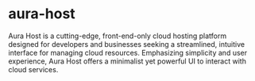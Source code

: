 # aura-host
Aura Host is a cutting-edge, front-end-only cloud hosting platform designed for developers and businesses seeking a streamlined, intuitive interface for managing cloud resources. Emphasizing simplicity and user experience, Aura Host offers a minimalist yet powerful UI to interact with cloud services.
